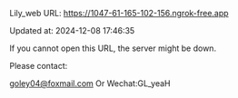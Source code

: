 Lily_web URL: https://1047-61-165-102-156.ngrok-free.app

Updated at: 2024-12-08 17:46:35

If you cannot open this URL, the server might be down.

Please contact: 

goley04@foxmail.com Or Wechat:GL_yeaH